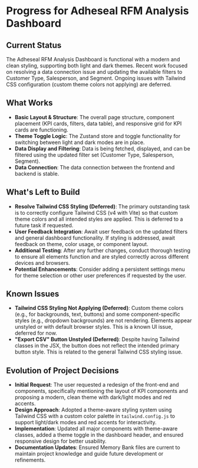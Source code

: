 # Progress for Adheseal RFM Analysis Dashboard

## Current Status

The Adheseal RFM Analysis Dashboard is functional with a modern and clean styling, supporting both light and dark themes. Recent work focused on resolving a data connection issue and updating the available filters to Customer Type, Salesperson, and Segment. Ongoing issues with Tailwind CSS configuration (custom theme colors not applying) are deferred.

## What Works

- **Basic Layout & Structure**: The overall page structure, component placement (KPI cards, filters, data table), and responsive grid for KPI cards are functioning.
- **Theme Toggle Logic**: The Zustand store and toggle functionality for switching between light and dark modes are in place.
- **Data Display and Filtering**: Data is being fetched, displayed, and can be filtered using the updated filter set (Customer Type, Salesperson, Segment).
- **Data Connection**: The data connection between the frontend and backend is stable.

## What's Left to Build

- **Resolve Tailwind CSS Styling (Deferred)**: The primary outstanding task is to correctly configure Tailwind CSS (v4 with Vite) so that custom theme colors and all intended styles are applied. This is deferred to a future task if requested.
- **User Feedback Integration**: Await user feedback on the updated filters and general dashboard functionality. If styling is addressed, await feedback on theme, color usage, or component layout.
- **Additional Testing**: After any further changes, conduct thorough testing to ensure all elements function and are styled correctly across different devices and browsers.
- **Potential Enhancements**: Consider adding a persistent settings menu for theme selection or other user preferences if requested by the user.

## Known Issues

- **Tailwind CSS Styling Not Applying (Deferred)**: Custom theme colors (e.g., for backgrounds, text, buttons) and some component-specific styles (e.g., dropdown backgrounds) are not rendering. Elements appear unstyled or with default browser styles. This is a known UI issue, deferred for now.
- **"Export CSV" Button Unstyled (Deferred)**: Despite having Tailwind classes in the JSX, the button does not reflect the intended primary button style. This is related to the general Tailwind CSS styling issue.

## Evolution of Project Decisions

- **Initial Request**: The user requested a redesign of the front-end and components, specifically mentioning the layout of KPI components and proposing a modern, clean theme with dark/light modes and red accents.
- **Design Approach**: Adopted a theme-aware styling system using Tailwind CSS with a custom color palette in `tailwind.config.js` to support light/dark modes and red accents for interactivity.
- **Implementation**: Updated all major components with theme-aware classes, added a theme toggle in the dashboard header, and ensured responsive design for better usability.
- **Documentation Updates**: Ensured Memory Bank files are current to maintain project knowledge and guide future development or refinements.
